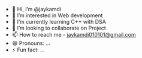 - 👋 Hi, I’m @jaykamdi
- 👀 I’m interested in Web development 
- 🌱 I’m currently learning C++ with DSA
- 💞️ I’m looking to collaborate on Project 
- 📫 How to reach me - jaykamdi010101@gmail.com
- 😄 Pronouns: ...
- ⚡ Fun fact: ...

<!---
jaykamdi/jaykamdi is a ✨ special ✨ repository because its `README.md` (this file) appears on your GitHub profile.
You can click the Preview link to take a look at your changes.
--->

